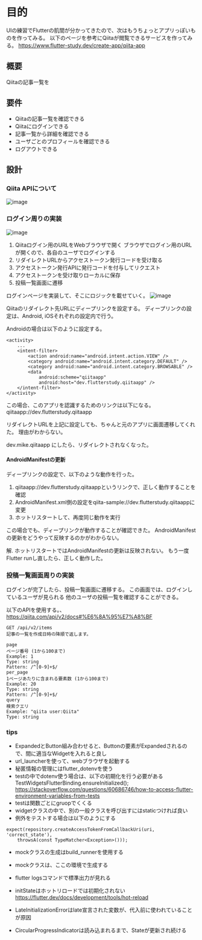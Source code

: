 # 目的
UIの練習でFlutterの肌間が分かってきたので、次はもうちょっとアプリっぽいものを作ってみる。
以下のページを参考にQiitaが閲覧できるサービスを作ってみる。
https://www.flutter-study.dev/create-app/qiita-app

## 概要
Qiitaの記事一覧を

## 要件
- Qiitaの記事一覧を確認できる
- Qiitaにログインできる
- 記事一覧から詳細を確認できる
- ユーザごとのプロフィールを確認できる
- ログアウトできる

## 設計
### Qiita APIについて
![image](https://user-images.githubusercontent.com/33741792/131454938-c8cfffaa-0ad8-4433-a8f6-2d81292d97ed.png)


### ログイン周りの実装
![image](https://user-images.githubusercontent.com/33741792/131505440-17b112a3-9fff-4d2b-8750-0d4c2ee644fb.png)

1. Qiitaログイン用のURLをWebブラウザで開く
ブラウザでログイン用のURLが開くので、各自のユーザでログインする
2. リダイレクトURLからアクセストークン発行コードを受け取る
3. アクセストークン発行APIに発行コードを付与してリクエスト
4. アクセストークンを受け取りローカルに保存
5. 投稿一覧画面に遷移

ログインページを実装して、そこにロジックを載せていく。
![image](https://user-images.githubusercontent.com/33741792/131508441-a1b10f39-28ce-4a81-a66f-8d0815897bc7.png)

Qiitaのリダイレクト先URLにディープリンクを設定する。
ディープリンクの設定は、Android, iOSそれぞれの設定内で行う。

Androidの場合は以下のように設定する。
```
<activity>
    ...
    <intent-filter>
        <action android:name="android.intent.action.VIEW" />
        <category android:name="android.intent.category.DEFAULT" />
        <category android:name="android.intent.category.BROWSABLE" />
        <data
            android:scheme="qiitaapp"
            android:host="dev.flutterstudy.qiitaapp" />
    </intent-filter>
</activity>
```

この場合、このアプリを認識するためのリンクは以下になる。
qiitaapp://dev.flutterstudy.qiitaapp

リダイレクトURLを上記に設定しても、ちゃんと元のアプリに画面遷移してくれた。
理由がわからない。

dev.mike.qiitaapp にしたら、リダイレクトされなくなった。

#### AndroidManifestの更新
ディープリンクの設定で、以下のような動作を行った。
1. qiitaapp://dev.flutterstudy.qiitaappというリンクで、正しく動作することを確認
2. AndroidManifest.xml側の設定をqiita-sample://dev.flutterstudy.qiitaappに変更
3. ホットリスタートして、再度同じ動作を実行

この場合でも、ディープリンクが動作することが確認できた。
AndroidManifestの更新をどうやって反映するのかがわからない。

解. ホットリスタートではAndroidManifestの更新は反映されない。
もう一度Flutter runし直したら、正しく動作した。

### 投稿一覧画面周りの実装
ログインが完了したら、投稿一覧画面に遷移する。
この画面では、ログインしているユーザが見られる
他のユーザの投稿一覧を確認することができる。

以下のAPIを使用する。、
https://qiita.com/api/v2/docs#%E6%8A%95%E7%A8%BF
```
GET /api/v2/items
記事の一覧を作成日時の降順で返します。

page
ページ番号 (1から100まで)
Example: 1
Type: string
Pattern: /^[0-9]+$/
per_page
1ページあたりに含まれる要素数 (1から100まで)
Example: 20
Type: string
Pattern: /^[0-9]+$/
query
検索クエリ
Example: "qiita user:Qiita"
Type: string
```


### tips
- ExpandedとButton組み合わせると、Buttonの要素がExpandedされるので、間に適当なWidgetを入れると良し
- url_launcherを使って、webブラウザを起動する
- 秘匿情報の管理にはflutter_dotenvを使う
- testの中でdotenv使う場合は、以下の初期化を行う必要がある
  TestWidgetsFlutterBinding.ensureInitialized();
  https://stackoverflow.com/questions/60686746/how-to-access-flutter-environment-variables-from-tests
- testは関数ごとにgruopでくくる
- widgetクラスの中で、別の一般クラスを呼び出すにはstaticつければ良い
- 例外をテストする場合は以下のようにする
```
expect(repository.createAccessTokenFromCallbackUri(uri, 'correct_state'),
    throwsA(const TypeMatcher<Exception>()));
```
- mockクラスの生成はbuild_runnerを使用する
- mockクラスは、ここの環境で生成する
- flutter logsコマンドで標準出力が見れる
- initStateはホットリロードでは初期化されない
https://flutter.dev/docs/development/tools/hot-reload

- LateInitializationErrorはlate宣言された変数が、代入前に使われていることが原因
- CircularProgressIndicatorは読み込まれるまで、Stateが更新され続ける